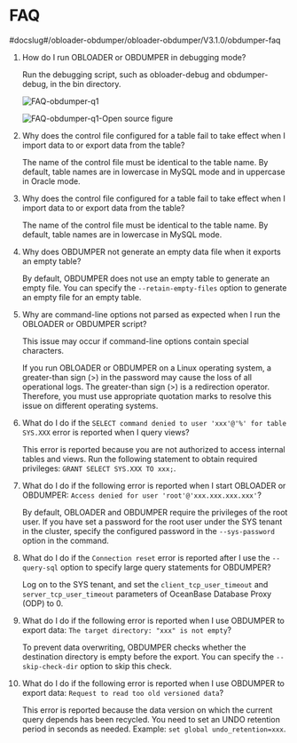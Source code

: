 FAQ 
========================
#docslug#/obloader-obdumper/obloader-obdumper/V3.1.0/obdumper-faq


1. How do I run OBLOADER or OBDUMPER in debugging mode? 

   Run the debugging script, such as obloader-debug and obdumper-debug, in the bin directory. 

   ![FAQ-obdumper-q1](https://help-static-aliyun-doc.aliyuncs.com/assets/img/en-US/4712878461/p409997.png)

   ![FAQ-obdumper-q1-Open source figure](https://help-static-aliyun-doc.aliyuncs.com/assets/img/en-US/4712878461/p409998.png)
   

2. Why does the control file configured for a table fail to take effect when I import data to or export data from the table? 

   The name of the control file must be identical to the table name. By default, table names are in lowercase in MySQL mode and in uppercase in Oracle mode.
   

3. Why does the control file configured for a table fail to take effect when I import data to or export data from the table? 

   The name of the control file must be identical to the table name. By default, table names are in lowercase in MySQL mode.
   

4. Why does OBDUMPER not generate an empty data file when it exports an empty table? 

   By default, OBDUMPER does not use an empty table to generate an empty file. You can specify the `--retain-empty-files` option to generate an empty file for an empty table.
   

5. Why are command-line options not parsed as expected when I run the OBLOADER or OBDUMPER script? 

   This issue may occur if command-line options contain special characters. 

   If you run OBLOADER or OBDUMPER on a Linux operating system, a greater-than sign (\>) in the password may cause the loss of all operational logs. The greater-than sign (\>) is a redirection operator. Therefore, you must use appropriate quotation marks to resolve this issue on different operating systems.
   

6. What do I do if the `SELECT command denied to user 'xxx'@'%' for table SYS.XXX` error is reported when I query views? 

   This error is reported because you are not authorized to access internal tables and views. Run the following statement to obtain required privileges: `GRANT SELECT SYS.XXX TO xxx;`.
   

7. What do I do if the following error is reported when I start OBLOADER or OBDUMPER: `Access denied for user 'root'@'xxx.xxx.xxx.xxx'`? 

   By default, OBLOADER and OBDUMPER require the privileges of the root user. If you have set a password for the root user under the SYS tenant in the cluster, specify the configured password in the `--sys-password` option in the command.
   

8. What do I do if the `Connection reset` error is reported after I use the `--query-sql` option to specify large query statements for OBDUMPER? 

   Log on to the SYS tenant, and set the `client_tcp_user_timeout` and `server_tcp_user_timeout` parameters of OceanBase Database Proxy (ODP) to 0.
   

9. What do I do if the following error is reported when I use OBDUMPER to export data: `The target directory: "xxx" is not empty`? 

   To prevent data overwriting, OBDUMPER checks whether the destination directory is empty before the export. You can specify the `--skip-check-dir` option to skip this check.
   

10. What do I do if the following error is reported when I use OBDUMPER to export data: `Request to read too old versioned data`? 

    This error is reported because the data version on which the current query depends has been recycled. You need to set an UNDO retention period in seconds as needed. Example: `set global undo_retention=xxx`.
    




